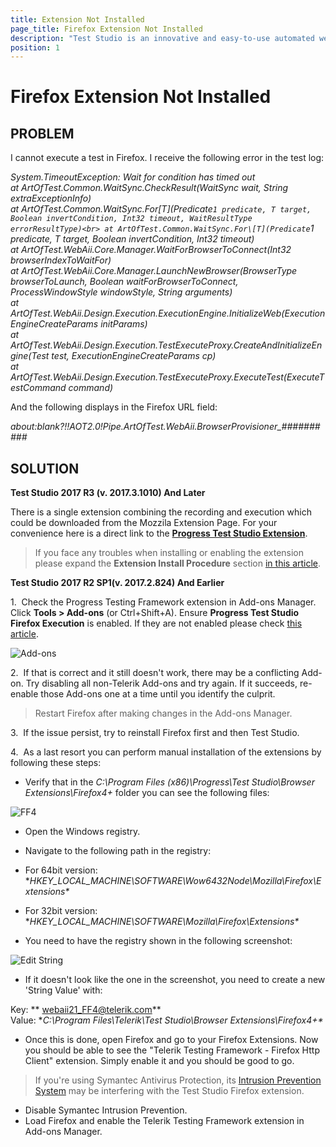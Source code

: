 ```yaml
---
title: Extension Not Installed
page_title: Firefox Extension Not Installed
description: "Test Studio is an innovative and easy-to-use automated web, WPF and load testing solution. Test Studio tests support essential technologies like ASP.NET AJAX, Silverlight, PHP and MVC. HTML5, Testing framework, functional testing, performance testing, load testing, exploratory testing, manual testing."
position: 1
---
```

# Firefox Extension Not Installed

## PROBLEM

I cannot execute a test in Firefox. I receive the following error in the test log:

*System.TimeoutException: Wait for condition has timed out<br>
   at ArtOfTest.Common.WaitSync.CheckResult(WaitSync wait, String extraExceptionInfo)<br>
   at ArtOfTest.Common.WaitSync.For\[T](Predicate`1 predicate, T target, Boolean invertCondition, Int32 timeout, WaitResultType errorResultType)<br>
   at ArtOfTest.Common.WaitSync.For\[T](Predicate`1 predicate, T target, Boolean invertCondition, Int32 timeout)<br>
   at ArtOfTest.WebAii.Core.Manager.WaitForBrowserToConnect(Int32 browserIndexToWaitFor)<br>
   at ArtOfTest.WebAii.Core.Manager.LaunchNewBrowser(BrowserType browserToLaunch, Boolean waitForBrowserToConnect, ProcessWindowStyle windowStyle, String arguments)<br>
   at ArtOfTest.WebAii.Design.Execution.ExecutionEngine.InitializeWeb(ExecutionEngineCreateParams initParams)<br>
   at ArtOfTest.WebAii.Design.Execution.TestExecuteProxy.CreateAndInitializeEngine(Test test, ExecutionEngineCreateParams cp)<br>
   at ArtOfTest.WebAii.Design.Execution.TestExecuteProxy.ExecuteTest(ExecuteTestCommand command)*

And the following displays in the Firefox URL field:

*about:blank?!!AOT2.0!Pipe.ArtOfTest.WebAii.BrowserProvisioner_##########*

## SOLUTION

**Test Studio 2017 R3 (v. 2017.3.1010) And Later**

There is a single extension combining the recording and execution which could be downloaded from the Mozzila Extension Page. For your convenience here is a direct link to the <a href="https://addons.mozilla.org/en-US/firefox/addon/progress-test-studio-extension/" target="_blank">**Progress Test Studio Extension**</a>.

>If you face any troubles when installing or enabling the extension please expand the **Extension Install Procedure** section <a href="/getting-started/configure-your-browser/firefox#Extension_Install" target="_blank">in this article</a>.

**Test Studio 2017 R2 SP1(v. 2017.2.824) And Earlier**

1.&nbsp; Check the Progress Testing Framework extension in Add-ons Manager. Click **Tools > Add-ons** (or Ctrl+Shift+A). Ensure __Progress Test Studio Firefox Execution__ is enabled. If they are not enabled please check <a href="/troubleshooting-guide/browser-inconsistencies-tg/extensions-disabled-in-ff" target="_blank">this article</a>.

![Add-ons][1]

2.&nbsp; If that is correct and it still doesn't work, there may be a conflicting Add-on. Try disabling all non-Telerik Add-ons and try again. If it succeeds, re-enable those Add-ons one at a time until you identify the culprit.

> Restart Firefox after making changes in the Add-ons Manager.

3.&nbsp; If the issue persist, try to reinstall Firefox first and then Test Studio.

4.&nbsp; As a last resort you can perform manual installation of the extensions by following these steps:

- Verify that in the *C:\Program Files (x86)\Progress\Test Studio\Browser Extensions\Firefox4+* folder you can see the following files:

![FF4][2]

- Open the Windows registry.

- Navigate to the following path in the registry:

 - For 64bit version: **HKEY_LOCAL_MACHINE\SOFTWARE\Wow6432Node\Mozilla\Firefox\Extensions\**

 - For 32bit version: **HKEY_LOCAL_MACHINE\SOFTWARE\Mozilla\Firefox\Extensions\**

- You need to have the registry shown in the following screenshot:

![Edit String][3]

- If it doesn't look like the one in the screenshot, you need to create a new 'String Value' with:

Key: ** webaii21_FF4@telerik.com**  
Value: **C:\Program Files\Telerik\Test Studio\Browser Extensions\Firefox4+\**

-  Once this is done, open Firefox and go to your Firefox Extensions. Now you should be able to see the "Telerik Testing Framework - Firefox Http Client" extension. Simply enable it and you should be good to go.

> If you're using Symantec Antivirus Protection, its <a href="http://www.symantec.com/business/support/index?page=content&id=TECH95347" target="_blank">Intrusion Prevention System</a> may be interfering with the Test Studio Firefox extension.
> 
- Disable Symantec Intrusion Prevention.
- Load Firefox and enable the Telerik Testing Framework extension in Add-ons Manager.


[1]: /img/troubleshooting-guide/browser-inconsistencies-tg/extensions-disabled-in-ff/fig1.jpg
[2]: /img/troubleshooting-guide/test-execution-problems-tg/firefox-tg/extension-not-installed/fig2.png
[3]: /img/troubleshooting-guide/test-execution-problems-tg/firefox-tg/extension-not-installed/fig3.png